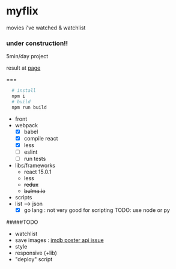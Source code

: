 # myflix

movies i've watched &amp; watchlist

### under construction!!
5min/day project

result at [page](http://mmasriera.github.com/myflix)

===
```bash
  # install
  npm i
  # build
  npm run build
```

- front
 - webpack
    - [x] babel
    - [x] compile react
    - [x] less
    - [ ] eslint
    - [ ] run tests
 - libs/frameworks
    - react 15.0.1
    - less
    - ~~redux~~
    - ~~bulma.io~~
- scripts
 - list --> json
    - [x] go lang : not very good for scripting TODO: use node or py

#####TODO
- watchlist
- save images : [imdb poster api issue](http://stackoverflow.com/questions/28676608/403-error-for-loading-image-from-http-and-not-https/28676680#28676680)
- style
- responsive (+lib)
- "deploy" script
